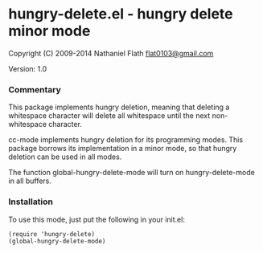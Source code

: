 hungry-delete.el - hungry delete minor mode
============

Copyright (C) 2009-2014 Nathaniel Flath <flat0103@gmail.com>

Version: 1.0

### Commentary ###

This package implements hungry deletion, meaning that deleting a whitespace character
will delete all whitespace until the next non-whitespace character.

cc-mode implements hungry deletion for its programming modes. This package borrows
its implementation in a minor mode, so that hungry deletion can be used in all modes.

The function global-hungry-delete-mode will turn on hungry-delete-mode in all
buffers.

### Installation ###

To use this mode, just put the following in your init.el:

```elisp
(require 'hungry-delete)
(global-hungry-delete-mode)
```
